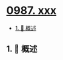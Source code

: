 # [0987. xxx](https://github.com/Tdahuyou/TNotes.leetcode/tree/main/notes/0987.%20xxx)

<!-- region:toc -->

- [1. 📝 概述](#1--概述)

<!-- endregion:toc -->

## 1. 📝 概述
